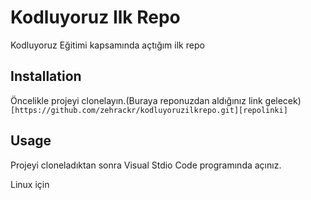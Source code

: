 # Kodluyoruz Ilk Repo
 Kodluyoruz Eğitimi kapsamında açtığım ilk repo

## Installation
Öncelikle projeyi clonelayın.(Buraya reponuzdan aldığınız link gelecek)
```[https://github.com/zehrackr/kodluyoruzilkrepo.git][repolinki]```

## Usage
Projeyi cloneladıktan sonra Visual Stdio Code programında açınız.

Linux için



